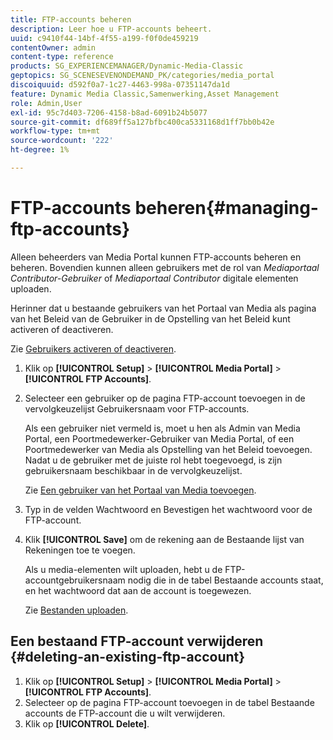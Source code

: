 ```yaml
---
title: FTP-accounts beheren
description: Leer hoe u FTP-accounts beheert.
uuid: c9410f44-14bf-4f55-a199-f0f0de459219
contentOwner: admin
content-type: reference
products: SG_EXPERIENCEMANAGER/Dynamic-Media-Classic
geptopics: SG_SCENESEVENONDEMAND_PK/categories/media_portal
discoiquuid: d592f0a7-1c27-4463-998a-07351147da1d
feature: Dynamic Media Classic,Samenwerking,Asset Management
role: Admin,User
exl-id: 95c7d403-7206-4158-b8ad-6091b24b5077
source-git-commit: df689ff5a127bfbc400ca5331168d1ff7bb0b42e
workflow-type: tm+mt
source-wordcount: '222'
ht-degree: 1%

---
```


# FTP-accounts beheren{#managing-ftp-accounts}

Alleen beheerders van Media Portal kunnen FTP-accounts beheren en beheren. Bovendien kunnen alleen gebruikers met de rol van *Mediaportaal Contributor-Gebruiker* of *Mediaportaal Contributor* digitale elementen uploaden.

Herinner dat u bestaande gebruikers van het Portaal van Media als pagina van het Beleid van de Gebruiker in de Opstelling van het Beleid kunt activeren of deactiveren.

Zie [Gebruikers activeren of deactiveren](administration-setup.md#activating_or_deactivating_users).

1. Klik op **[!UICONTROL Setup]** > **[!UICONTROL Media Portal]** > **[!UICONTROL FTP Accounts]**.
1. Selecteer een gebruiker op de pagina FTP-account toevoegen in de vervolgkeuzelijst Gebruikersnaam voor FTP-accounts.

   Als een gebruiker niet vermeld is, moet u hen als Admin van Media Portal, een Poortmedewerker-Gebruiker van Media Portal, of een Poortmedewerker van Media als Opstelling van het Beleid toevoegen. Nadat u de gebruiker met de juiste rol hebt toegevoegd, is zijn gebruikersnaam beschikbaar in de vervolgkeuzelijst.

   Zie [Een gebruiker van het Portaal van Media toevoegen](adding-media-portal-users.md#adding_a_media_portal_user).

1. Typ in de velden Wachtwoord en Bevestigen het wachtwoord voor de FTP-account.
1. Klik **[!UICONTROL Save]** om de rekening aan de Bestaande lijst van Rekeningen toe te voegen.

   Als u media-elementen wilt uploaden, hebt u de FTP-accountgebruikersnaam nodig die in de tabel Bestaande accounts staat, en het wachtwoord dat aan de account is toegewezen.

   Zie [Bestanden uploaden](uploading-files.md#uploading_files).

## Een bestaand FTP-account verwijderen {#deleting-an-existing-ftp-account}

1. Klik op **[!UICONTROL Setup]** > **[!UICONTROL Media Portal]** > **[!UICONTROL FTP Accounts]**.
1. Selecteer op de pagina FTP-account toevoegen in de tabel Bestaande accounts de FTP-account die u wilt verwijderen.
1. Klik op **[!UICONTROL Delete]**.
